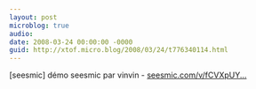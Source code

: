 ```yaml
---
layout: post
microblog: true
audio: 
date: 2008-03-24 00:00:00 -0000
guid: http://xtof.micro.blog/2008/03/24/t776340114.html
---
```

[seesmic]  démo seesmic par vinvin - [seesmic.com/v/fCVXpUY...](http://seesmic.com/v/fCVXpUYqYa)
